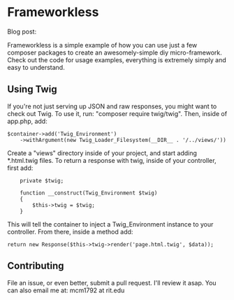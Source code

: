 # Frameworkless
Blog post: <link here>

Frameworkless is a simple example of how you can use just a few composer packages to create an awesomely-simple diy micro-framework. Check out the code for usage examples, everything is extremely simply and easy to understand.

## Using Twig
If you're not just serving up JSON and raw responses, you might want to check out Twig. To use it, run: "composer require twig/twig". Then, inside of app.php, add:
````
$container->add('Twig_Environment')
    ->withArgument(new Twig_Loader_Filesystem(__DIR__ . '/../views/'))
````
Create a "views" directory inside of your project, and start adding *.html.twig files. To return a response with twig, inside of your controller, first add:
````
    private $twig;

    function __construct(Twig_Environment $twig)
    {
        $this->twig = $twig;
    }
````
This will tell the container to inject a Twig_Environment instance to your controller. From there, inside a method add:
````
return new Response($this->twig->render('page.html.twig', $data));
````

## Contributing
File an issue, or even better, submit a pull request. I'll review it asap. You can also email me at: mcm1792 at rit.edu

